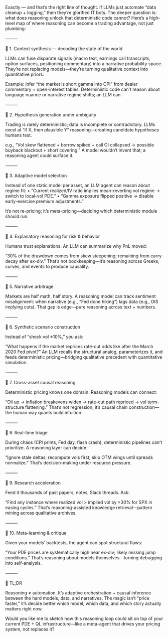 Exactly — and that’s the right line of thought.
If LLMs just automate “data cleanup + logging,” then they’re glorified IT bots.
The deeper question is: what does reasoning unlock that deterministic code cannot?
Here’s a high-level map of where reasoning can become a trading advantage, not just plumbing:

⸻

🧭 1. Context synthesis — decoding the state of the world

LLMs can fuse disparate signals (macro text, earnings call transcripts, option surfaces, positioning commentary) into a narrative probability space.
They’re not replacing models—they’re turning qualitative context into quantitative priors.

Example: infer “the market is short gamma into CPI” from dealer commentary + open-interest tables.
Deterministic code can’t reason about language nuance or narrative regime shifts; an LLM can.

⸻

🧩 2. Hypothesis generation under ambiguity

Trading is rarely deterministic; data is incomplete or contradictory.
LLMs excel at “if X, then plausible Y” reasoning—creating candidate hypotheses humans test.

e.g., “Vol skew flattened + borrow spiked + call OI collapsed → possible buyback blackout + short covering.”
A model wouldn’t invent that; a reasoning agent could surface it.

⸻

🧮 3. Adaptive model selection

Instead of one static model per asset, an LLM agent can reason about regime fit:
	•	“Current realized/IV ratio implies mean-reverting vol regime → switch to local-vol PDE.”
	•	“Gamma exposure flipped positive → disable early-exercise premium adjustments.”

It’s not re-pricing; it’s meta-pricing—deciding which deterministic module should run.

⸻

🧠 4. Explanatory reasoning for risk & behavior

Humans trust explanations.
An LLM can summarize why PnL moved:

“30% of the drawdown comes from skew steepening; remaining from carry decay after ex-div.”
That’s not bookkeeping—it’s reasoning across Greeks, curves, and events to produce causality.

⸻

🔄 5. Narrative arbitrage

Markets are half math, half story.
A reasoning model can track sentiment misalignment: when narrative (e.g., “Fed done hiking”) lags data (e.g., OIS implying cuts).
That gap is edge—pure reasoning across text + numbers.

⸻

🧱 6. Synthetic scenario construction

Instead of “shock vol ±10%,” you ask:

“What happens if the market reprices rate-cut odds like after the March 2020 Fed pivot?”
An LLM recalls the structural analog, parameterizes it, and feeds deterministic pricing—bridging qualitative precedent with quantitative simulation.

⸻

🧬 7. Cross-asset causal reasoning

Deterministic pricing knows one domain.
Reasoning models can connect:

“Oil up → inflation breakevens widen → rate-cut path repriced → vol term-structure flattening.”
That’s not regression; it’s causal chain construction—the human way quants build intuition.

⸻

🧯 8. Real-time triage

During chaos (CPI prints, Fed day, flash crash), deterministic pipelines can’t prioritize.
A reasoning layer can decide:

“Ignore stale deltas; recompute vols first; skip OTM wings until spreads normalize.”
That’s decision-making under resource pressure.

⸻

🚀 9. Research acceleration

Feed it thousands of past papers, notes, Slack threads. Ask:

“Find any instance where realized vol > implied vol by >30% for SPX in easing cycles.”
That’s reasoning-assisted knowledge retrieval—pattern mining across qualitative archives.

⸻

🧩 10. Meta-learning & critique

Given your models’ backtests, the agent can spot structural flaws:

“Your PDE prices are systematically high near ex-div; likely missing jump conditions.”
That’s reasoning about models themselves—turning debugging into self-analysis.

⸻

🏁 TL;DR

Reasoning ≠ automation.
It’s adaptive orchestration + causal inference between the hard models, data, and narratives.
The magic isn’t “price faster,” it’s decide better which model, which data, and which story actually matters right now.

Would you like me to sketch how this reasoning loop could sit on top of your current PDE + QL infrastructure—like a meta-agent that drives your pricing system, not replaces it?
